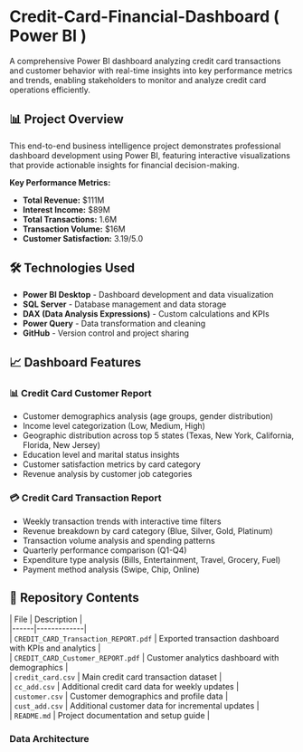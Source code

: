 # Credit-Card-Financial-Dashboard ( Power BI ) <br>

A comprehensive Power BI dashboard analyzing credit card transactions and customer behavior with real-time insights into key performance metrics and trends, enabling stakeholders to monitor and analyze credit card operations efficiently. <br>

## 📊 Project Overview <br>

This end-to-end business intelligence project demonstrates professional dashboard development using Power BI, featuring interactive visualizations that provide actionable insights for financial decision-making. <br>

**Key Performance Metrics:** <br>
- **Total Revenue:** $111M <br>
- **Interest Income:** $89M  <br>
- **Total Transactions:** 1.6M <br>
- **Transaction Volume:** $16M <br>
- **Customer Satisfaction:** 3.19/5.0 <br>

## 🛠️ Technologies Used <br>

- **Power BI Desktop** - Dashboard development and data visualization <br>
- **SQL Server** - Database management and data storage <br>
- **DAX (Data Analysis Expressions)** - Custom calculations and KPIs <br>
- **Power Query** - Data transformation and cleaning <br>
- **GitHub** - Version control and project sharing <br>

## 📈 Dashboard Features <br>

### 📊 Credit Card Customer Report <br>
- Customer demographics analysis (age groups, gender distribution) <br>
- Income level categorization (Low, Medium, High) <br>
- Geographic distribution across top 5 states (Texas, New York, California, Florida, New Jersey) <br>
- Education level and marital status insights <br>
- Customer satisfaction metrics by card category <br>
- Revenue analysis by customer job categories <br>

### 💳 Credit Card Transaction Report <br>
- Weekly transaction trends with interactive time filters <br>
- Revenue breakdown by card category (Blue, Silver, Gold, Platinum) <br>
- Transaction volume analysis and spending patterns <br>
- Quarterly performance comparison (Q1-Q4) <br>
- Expenditure type analysis (Bills, Entertainment, Travel, Grocery, Fuel) <br>
- Payment method analysis (Swipe, Chip, Online) <br>

## 📁 Repository Contents <br>

| File | Description |<br>
|------|-------------| <br>
| `CREDIT_CARD_Transaction_REPORT.pdf` | Exported transaction dashboard with KPIs and analytics | <br>
| `CREDIT_CARD_Customer_REPORT.pdf` | Customer analytics dashboard with demographics | <br>
| `credit_card.csv` | Main credit card transaction dataset | <br>
| `cc_add.csv` | Additional credit card data for weekly updates | <br>
| `customer.csv` | Customer demographics and profile data | <br>
| `cust_add.csv` | Additional customer data for incremental updates | <br>
| `README.md` | Project documentation and setup guide | <br>



### Data Architecture
